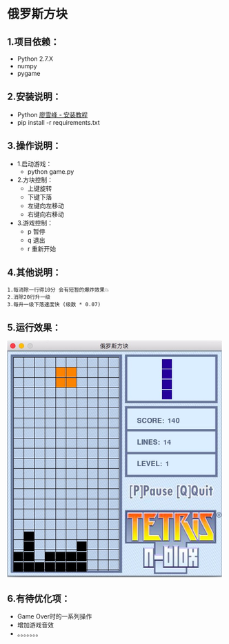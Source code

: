 # 俄罗斯方块
## 1.项目依赖：
- Python 2.7.X
- numpy 
- pygame

## 2.安装说明：
- Python [廖雪峰 - 安装教程](https://www.liaoxuefeng.com/wiki/001374738125095c955c1e6d8bb493182103fac9270762a000/001374738150500472fd5785c194ebea336061163a8a974000)
- pip install -r requirements.txt

## 3.操作说明：
- 1.启动游戏：
	- python game.py
- 2.方块控制：
	- 上键旋转
	- 下键下落
	- 左键向左移动
	- 右键向右移动
- 3.游戏控制：
	- p 暂停
	- q 退出
	- r 重新开始

## 4.其他说明：
	1.每消除一行得10分 会有短暂的爆炸效果💥
	2.消除20行升一级
	3.每升一级下落速度快 (级数 * 0.07)

## 5.运行效果：
![效果图](./img/game.png)

## 6.有待优化项：
- Game Over时的一系列操作
- 增加游戏音效
- 。。。。。。。

